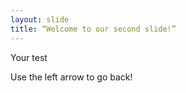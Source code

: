 ```yaml
---
layout: slide
title: “Welcome to our second slide!”
---
```

Your test

Use the left arrow to go back!
